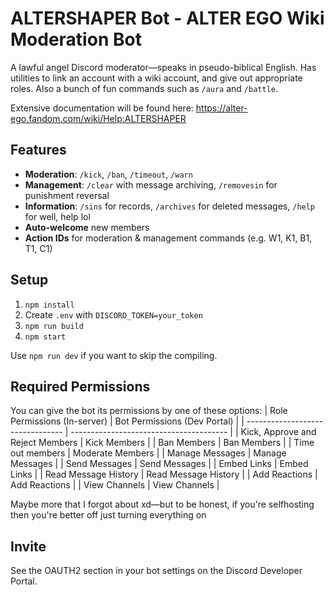 # ALTERSHAPER Bot - ALTER EGO Wiki Moderation Bot

A lawful angel Discord moderator—speaks in pseudo-biblical English. Has utilities to link an account with a wiki account, and give out appropriate roles. Also a bunch of fun commands such as `/aura` and `/battle`.

Extensive documentation will be found here: https://alter-ego.fandom.com/wiki/Help:ALTERSHAPER

## Features

- **Moderation**: `/kick`, `/ban`, `/timeout`, `/warn`
- **Management**: `/clear` with message archiving, `/removesin` for punishment reversal
- **Information**: `/sins` for records, `/archives` for deleted messages, `/help` for well, help lol
- **Auto-welcome** new members
- **Action IDs** for moderation & management commands (e.g. W1, K1, B1, T1, C1)

## Setup

1. `npm install`
2. Create `.env` with `DISCORD_TOKEN=your_token`
3. `npm run build`
4. `npm start`

Use `npm run dev` if you want to skip the compiling.

## Required Permissions

You can give the bot its permissions by one of these options:
| Role Permissions (In-server) | Bot Permissions (Dev Portal) |
| -------------------------------- | --------------------------------------- |
| Kick, Approve and Reject Members | Kick Members |
| Ban Members | Ban Members |
| Time out members | Moderate Members |
| Manage Messages | Manage Messages |
| Send Messages | Send Messages |
| Embed Links | Embed Links |
| Read Message History | Read Message History |
| Add Reactions | Add Reactions |
| View Channels | View Channels |

Maybe more that I forgot about xd—but to be honest, if you're selfhosting then you're better off just turning everything on

## Invite

See the OAUTH2 section in your bot settings on the Discord Developer Portal.
